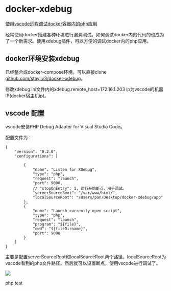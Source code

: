 # docker-xdebug
[使用vscode远程调试docker容器内的php应用](http://xdxd.love/2017/09/13/%E4%BD%BF%E7%94%A8vscode%E8%BF%9C%E7%A8%8B%E8%B0%83%E8%AF%95docker%E5%AE%B9%E5%99%A8%E5%86%85%E7%9A%84php%E5%BA%94%E7%94%A8/)

经常使用docker搭建各种环境进行漏洞测试。如何调试docker内的代码的也成为了一个新需求。使用xdebug插件，可以方便的调试docker内的php应用。



## docker环境安装xdebug

已经整合成docker-compose环境。可以直接clone [github.com/stayliv3/docker-xdebug](https://github.com/stayliv3/docker-xdebug)。

修改xdebug.ini文件内的xdebug.remote_host=172.16.1.203  ip为vscode的机器IP(docker宿主机ip)。


## vscode 配置

vscode安装PHP Debug Adapter for Visual Studio Code。

配置文件为：

    {
        "version": "0.2.0",
        "configurations": [
            
            {
                "name": "Listen for XDebug",
                "type": "php",
                "request": "launch",
                "port": 9000,
                // "stopOnEntry": 1, 运行开始断点，用于调试。
                "serverSourceRoot": "/var/www/html/",
                "localSourceRoot": "/Users/pan/Desktop/docker-xdebug/app"
            },
            {
                "name": "Launch currently open script",
                "type": "php",
                "request": "launch",
                "program": "${file}",
                "cwd": "${fileDirname}",
                "port": 9000
            }
        ]
    }


主要是配置serverSourceRoot和localSourceRoot两个路径。localSourceRoot为vscode看到的php文件路径。然后就可以设置断点，使用vscode进行调试了。

![](/images/dockerdebug1.png)


  php test


